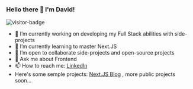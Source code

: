 ### Hello there 👋 I'm David!

 <img src="https://visitor-badge.laobi.icu/badge?page_id=${pilot92}" alt="visitor-badge" />

- 🔭 I’m currently working on developing my Full Stack abilities with side-projects
- 🌱 I’m currently learning to master Next.JS
- 👯 I’m open to collaborate side-projects and open-source projects
- 💬 Ask me about Frontend 
- 📫 How to reach me: [LinkedIn](https://www.linkedin.com/in/david-b-b014015/)
- Here's some semple projects: [Next.JS Blog](https://nextjs-blog-sigma-six-96.vercel.app/) , more public projects soon...

<!--
**pilot92/pilot92** is a ✨ _special_ ✨ repository because its `README.md` (this file) appears on your GitHub profile.

Here are some ideas to get you started:

- 🔭 I’m currently working on ...
- 🌱 I’m currently learning ...
- 👯 I’m looking to collaborate on ...
- 🤔 I’m looking for help with ...
- 💬 Ask me about ...
- 📫 How to reach me: ...
- 😄 Pronouns: ...
- ⚡ Fun fact: ...
-->
